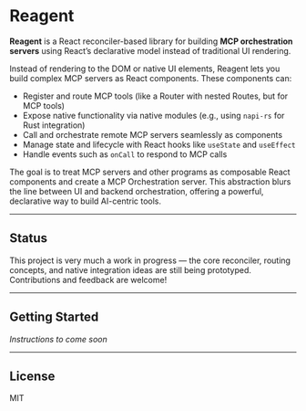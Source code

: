 # Reagent

**Reagent** is a React reconciler-based library for building **MCP orchestration servers** using React’s declarative model instead of traditional UI rendering.

Instead of rendering to the DOM or native UI elements, Reagent lets you build complex MCP servers as React components. These components can:

- Register and route MCP tools (like a Router with nested Routes, but for MCP tools)
- Expose native functionality via native modules (e.g., using `napi-rs` for Rust integration)
- Call and orchestrate remote MCP servers seamlessly as components
- Manage state and lifecycle with React hooks like `useState` and `useEffect`
- Handle events such as `onCall` to respond to MCP calls

The goal is to treat MCP servers and other programs as composable React components and create a MCP Orchestration server. This abstraction blurs the line between UI and backend orchestration, offering a powerful, declarative way to build AI-centric tools.

---

## Status

This project is very much a work in progress — the core reconciler, routing concepts, and native integration ideas are still being prototyped. Contributions and feedback are welcome!

---

## Getting Started

*Instructions to come soon*

---

## License

MIT
